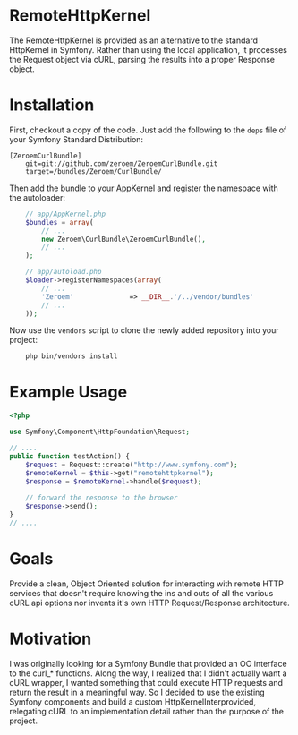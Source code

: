 # RemoteHttpKernel
The RemoteHttpKernel is provided as an alternative to the standard HttpKernel in Symfony.  Rather than using the
local application, it processes the Request object via cURL, parsing the results into a proper Response object.

# Installation
First, checkout a copy of the code. Just add the following to the ``deps`` 
file of your Symfony Standard Distribution:

    [ZeroemCurlBundle]
        git=git://github.com/zeroem/ZeroemCurlBundle.git
        target=/bundles/Zeroem/CurlBundle/

Then add the bundle to your AppKernel and register the namespace with the autoloader:

```php
    // app/AppKernel.php
    $bundles = array(
        // ...
        new Zeroem\CurlBundle\ZeroemCurlBundle(),        
        // ...
    );
```

```php
    // app/autoload.php
    $loader->registerNamespaces(array(
        // ...
        'Zeroem'              => __DIR__.'/../vendor/bundles'
        // ...
    ));
```

Now use the ``vendors`` script to clone the newly added repository into your project:

```shell
    php bin/vendors install
```

# Example Usage

```php
<?php

use Symfony\Component\HttpFoundation\Request;

// ....
public function testAction() {
    $request = Request::create("http://www.symfony.com");
    $remoteKernel = $this->get("remotehttpkernel");
    $response = $remoteKernel->handle($request);
    
    // forward the response to the browser
    $response->send();
}
// ....
```

# Goals
Provide a clean, Object Oriented solution for interacting with remote HTTP services that doesn't require
knowing the ins and outs of all the various cURL api options nor invents it's own HTTP Request/Response
architecture.

# Motivation
I was originally looking for a Symfony Bundle that provided an OO interface to the curl_* functions.  Along the 
way, I realized that I didn't actually want a cURL wrapper, I wanted something that could execute HTTP requests 
and return the result in a meaningful way.  So I decided to use the existing Symfony components and build a 
custom HttpKernelInterprovided, relegating cURL to an implementation detail rather than the purpose of the 
project.
